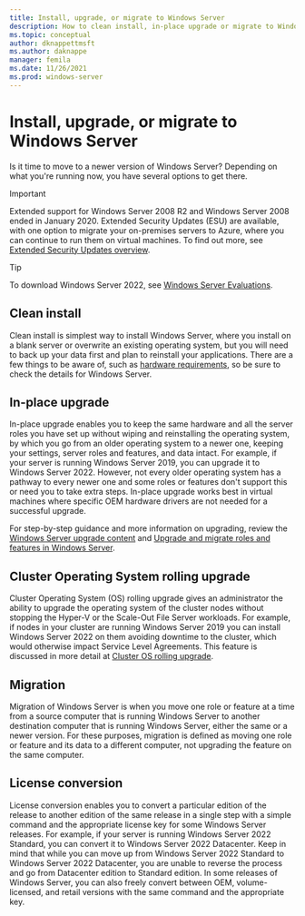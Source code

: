 ```yaml
---
title: Install, upgrade, or migrate to Windows Server
description: How to clean install, in-place upgrade or migrate to Windows Server.
ms.topic: conceptual
author: dknappettmsft
ms.author: daknappe
manager: femila
ms.date: 11/26/2021
ms.prod: windows-server
---
```


# Install, upgrade, or migrate to Windows Server

Is it time to move to a newer version of Windows Server? Depending on what you're running now, you have several options to get there.

> [!IMPORTANT]
> Extended support for Windows Server 2008 R2 and Windows Server 2008 ended in January 2020. Extended Security Updates (ESU) are available, with one option to migrate your on-premises servers to Azure, where you can continue to run them on virtual machines. To find out more, see [Extended Security Updates overview](extended-security-updates-overview.md).

> [!TIP]
> To download Windows Server 2022, see [Windows Server Evaluations](https://www.microsoft.com/evalcenter/evaluate-windows-server-2022-preview).

## Clean install

Clean install is simplest way to install Windows Server, where you install on a blank server or overwrite an existing operating system, but you will need to back up your data first and plan to reinstall your applications. There are a few things to be aware of, such as [hardware requirements](hardware-requirements.md), so be sure to check the details for Windows Server.

## In-place upgrade

In-place upgrade enables you to keep the same hardware and all the server roles you have set up without wiping and reinstalling the operating system, by which you go from an older operating system to a newer one, keeping your settings, server roles and features, and data intact. For example, if your server is running Windows Server 2019, you can upgrade it to Windows Server 2022. However, not every older operating system has a pathway to every newer one and some roles or features don't support this or need you to take extra steps.  In-place upgrade works best in virtual machines where specific OEM hardware drivers are not needed for a successful upgrade.

  For step-by-step guidance and more information on upgrading, review the [Windows Server upgrade content](../get-started/upgrade-overview.md) and [Upgrade and migrate roles and features in Windows Server](upgrade-migrate-roles-features.md).

## Cluster Operating System rolling upgrade

Cluster Operating System (OS) rolling upgrade gives an administrator the ability to upgrade the operating system of the cluster nodes without stopping the Hyper-V or the Scale-Out File Server workloads. For example, if nodes in your cluster are running Windows Server 2019 you can install Windows Server 2022 on them avoiding downtime to the cluster, which would otherwise impact Service Level Agreements. This feature is discussed in more detail at [Cluster OS rolling upgrade](../failover-clustering/cluster-operating-system-rolling-upgrade.md).

## Migration

Migration of Windows Server is when you move one role or feature at a time from a source computer that is running Windows Server to another destination computer that is running Windows Server, either the same or a newer version. For these purposes, migration is defined as moving one role or feature and its data to a different computer, not upgrading the feature on the same computer.

## License conversion

License conversion enables you to convert a particular edition of the release to another edition of the same release in a single step with a simple command and the appropriate license key for some Windows Server releases. For example, if your server is running Windows Server 2022 Standard, you can convert it to Windows Server 2022 Datacenter. Keep in mind that while you can move up from Windows Server 2022 Standard to Windows Server 2022 Datacenter, you are unable to reverse the process and go from Datacenter edition to Standard edition. In some releases of Windows Server, you can also freely convert between OEM, volume-licensed, and retail versions with the same command and the appropriate key.
